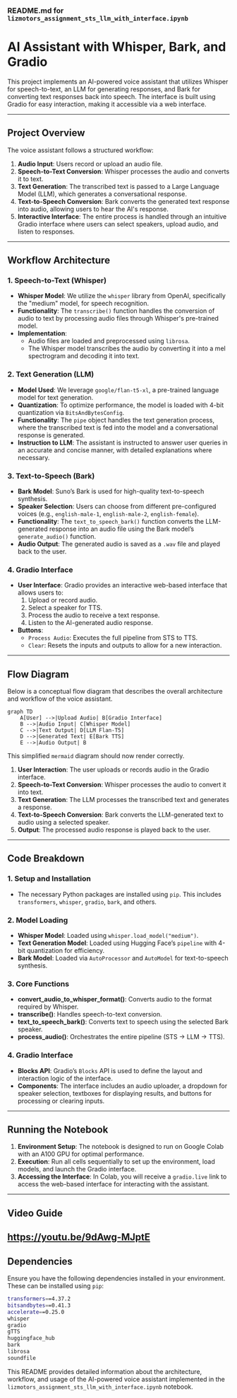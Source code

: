 ### README.md for `lizmotors_assignment_sts_llm_with_interface.ipynb`

# AI Assistant with Whisper, Bark, and Gradio

This project implements an AI-powered voice assistant that utilizes Whisper for speech-to-text, an LLM for generating responses, and Bark for converting text responses back into speech. The interface is built using Gradio for easy interaction, making it accessible via a web interface.

---

## Project Overview

The voice assistant follows a structured workflow:
1. **Audio Input**: Users record or upload an audio file.
2. **Speech-to-Text Conversion**: Whisper processes the audio and converts it to text.
3. **Text Generation**: The transcribed text is passed to a Large Language Model (LLM), which generates a conversational response.
4. **Text-to-Speech Conversion**: Bark converts the generated text response into audio, allowing users to hear the AI's response.
5. **Interactive Interface**: The entire process is handled through an intuitive Gradio interface where users can select speakers, upload audio, and listen to responses.

---

## Workflow Architecture

### 1. **Speech-to-Text (Whisper)**
   - **Whisper Model**: We utilize the `whisper` library from OpenAI, specifically the "medium" model, for speech recognition.
   - **Functionality**: The `transcribe()` function handles the conversion of audio to text by processing audio files through Whisper's pre-trained model.
   - **Implementation**:
     - Audio files are loaded and preprocessed using `librosa`.
     - The Whisper model transcribes the audio by converting it into a mel spectrogram and decoding it into text.

### 2. **Text Generation (LLM)**
   - **Model Used**: We leverage `google/flan-t5-xl`, a pre-trained language model for text generation.
   - **Quantization**: To optimize performance, the model is loaded with 4-bit quantization via `BitsAndBytesConfig`.
   - **Functionality**: The `pipe` object handles the text generation process, where the transcribed text is fed into the model and a conversational response is generated.
   - **Instruction to LLM**: The assistant is instructed to answer user queries in an accurate and concise manner, with detailed explanations where necessary.

### 3. **Text-to-Speech (Bark)**
   - **Bark Model**: Suno’s Bark is used for high-quality text-to-speech synthesis.
   - **Speaker Selection**: Users can choose from different pre-configured voices (e.g., `english-male-1`, `english-male-2`, `english-female`).
   - **Functionality**: The `text_to_speech_bark()` function converts the LLM-generated response into an audio file using the Bark model’s `generate_audio()` function.
   - **Audio Output**: The generated audio is saved as a `.wav` file and played back to the user.

### 4. **Gradio Interface**
   - **User Interface**: Gradio provides an interactive web-based interface that allows users to:
     1. Upload or record audio.
     2. Select a speaker for TTS.
     3. Process the audio to receive a text response.
     4. Listen to the AI-generated audio response.
   - **Buttons**:
     - `Process Audio`: Executes the full pipeline from STS to TTS.
     - `Clear`: Resets the inputs and outputs to allow for a new interaction.

---

## Flow Diagram

Below is a conceptual flow diagram that describes the overall architecture and workflow of the voice assistant.

```mermaid
graph TD
    A[User] -->|Upload Audio| B[Gradio Interface]
    B -->|Audio Input| C[Whisper Model]
    C -->|Text Output| D[LLM Flan-T5]
    D -->|Generated Text| E[Bark TTS]
    E -->|Audio Output| B
```

This simplified `mermaid` diagram should now render correctly.

1. **User Interaction**: The user uploads or records audio in the Gradio interface.
2. **Speech-to-Text Conversion**: Whisper processes the audio to convert it into text.
3. **Text Generation**: The LLM processes the transcribed text and generates a response.
4. **Text-to-Speech Conversion**: Bark converts the LLM-generated text to audio using a selected speaker.
5. **Output**: The processed audio response is played back to the user.

---

## Code Breakdown

### 1. **Setup and Installation**
   - The necessary Python packages are installed using `pip`. This includes `transformers`, `whisper`, `gradio`, `bark`, and others.

### 2. **Model Loading**
   - **Whisper Model**: Loaded using `whisper.load_model("medium")`.
   - **Text Generation Model**: Loaded using Hugging Face’s `pipeline` with 4-bit quantization for efficiency.
   - **Bark Model**: Loaded via `AutoProcessor` and `AutoModel` for text-to-speech synthesis.

### 3. **Core Functions**
   - **convert_audio_to_whisper_format()**: Converts audio to the format required by Whisper.
   - **transcribe()**: Handles speech-to-text conversion.
   - **text_to_speech_bark()**: Converts text to speech using the selected Bark speaker.
   - **process_audio()**: Orchestrates the entire pipeline (STS → LLM → TTS).

### 4. **Gradio Interface**
   - **Blocks API**: Gradio’s `Blocks` API is used to define the layout and interaction logic of the interface.
   - **Components**: The interface includes an audio uploader, a dropdown for speaker selection, textboxes for displaying results, and buttons for processing or clearing inputs.

---

## Running the Notebook

1. **Environment Setup**: The notebook is designed to run on Google Colab with an A100 GPU for optimal performance.
2. **Execution**: Run all cells sequentially to set up the environment, load models, and launch the Gradio interface.
3. **Accessing the Interface**: In Colab, you will receive a `gradio.live` link to access the web-based interface for interacting with the assistant.

---
## Video Guide 
https://youtu.be/9dAwg-MJptE
---
## Dependencies

Ensure you have the following dependencies installed in your environment. These can be installed using `pip`:

```bash
transformers==4.37.2
bitsandbytes==0.41.3
accelerate==0.25.0
whisper
gradio
gTTS
huggingface_hub
bark
librosa
soundfile
```
This README provides detailed information about the architecture, workflow, and usage of the AI-powered voice assistant implemented in the `lizmotors_assignment_sts_llm_with_interface.ipynb` notebook.
